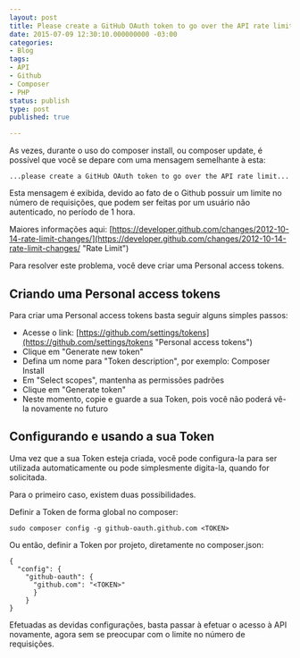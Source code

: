 ```yaml
---
layout: post
title: Please create a GitHub OAuth token to go over the API rate limit
date: 2015-07-09 12:30:10.000000000 -03:00
categories:
- Blog
tags:
- API
- Github
- Composer
- PHP
status: publish
type: post
published: true

---
```

As vezes, durante o uso do composer install, ou composer update, é possível que você se depare com uma mensagem semelhante à esta:

	...please create a GitHub OAuth token to go over the API rate limit...

Esta mensagem é exibida, devido ao fato de o Github possuir um limite no número de requisições, que podem ser feitas por um usuário não autenticado, no período de 1 hora.

Maiores informações aqui: [https://developer.github.com/changes/2012-10-14-rate-limit-changes/](https://developer.github.com/changes/2012-10-14-rate-limit-changes/ "Rate Limit")

Para resolver este problema, você deve criar uma Personal access tokens.

## Criando uma Personal access tokens
Para criar uma Personal access tokens basta seguir alguns simples passos:

- Acesse o link: [https://github.com/settings/tokens](https://github.com/settings/tokens "Personal access tokens")
- Clique em "Generate new token"
- Defina um nome para "Token description", por exemplo: Composer Install
- Em "Select scopes", mantenha as permissões padrões
- Clique em "Generate token"
- Neste momento, copie e guarde a sua Token, pois você não poderá vê-la novamente no futuro

## Configurando e usando a sua Token
Uma vez que a sua Token esteja criada, você pode configura-la para ser utilizada automaticamente ou pode simplesmente digita-la, quando for solicitada.

Para o primeiro caso, existem duas possibilidades.

Definir a Token de forma global no composer:

	sudo composer config -g github-oauth.github.com <TOKEN>

Ou então, definir a Token por projeto, diretamente no composer.json:

	{
	  "config": {
	    "github-oauth": {
	      "github.com": "<TOKEN>"
	      }
	    }
	}

Efetuadas as devidas configurações, basta passar à efetuar o acesso à API novamente, agora sem se preocupar com o limite no número de requisições.